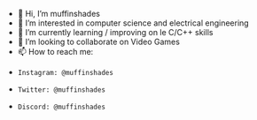 - 👋 Hi, I’m muffinshades
- 👀 I’m interested in computer science and electrical engineering
- 🌱 I’m currently learning / improving on le C/C++ skills
- 💞️ I’m looking to collaborate on Video Games
- 📫 How to reach me:
-     Instagram: @muffinshades
-     Twitter: @muffinshades
-     Discord: @muffinshades

<!---
MuffinShades/MuffinShades is a ✨ special ✨ repository because its `README.md` (this file) appears on your GitHub profile.
You can click the Preview link to take a look at your changes.
--->
